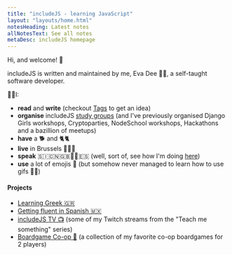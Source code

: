 ```yaml
---
title: "includeJS - learning JavaScript"
layout: "layouts/home.html"
notesHeading: Latest notes
allNotesText: See all notes
metaDesc: includeJS homepage
---
```


Hi, and welcome! 👋

includeJS is written and maintained by me, Eva Dee 👩‍💻, a self-taught software developer.

🙋‍♀️I:

- **read** and **write** (checkout <a href='/tags'>Tags</a> to get an idea)
- **organise** includeJS <a href='/about/#heading-study-groups'>study groups</a> (and I've previously organised Django Girls workshops, Cryptoparties, NodeSchool workshops, Hackathons and a bazillion of meetups)
- **have** a 🐕 and 🐈🐈
- **live** in Brussels 🍺🍟🍫
- **speak** 🇸🇮🇨🇳🇬🇧🏳️‍🌈🇪🇸 (well, sort of, see how I'm doing <a href='tags/spanish'>here</a>)
- **use** a lot of emojis 😬 (but somehow never managed to learn how to use gifs 🤷‍♀️)

#### Projects

- [Learning Greek 🇬🇷 ](https://includejs.dev/tags/greek/ )
- [Getting fluent in Spanish 🇲🇽](https://includejs.dev/tags/spanish/ )
- [includeJS TV 📺](https://www.youtube.com/channel/UCUBwCv5KytWofgJKWtLcaAw) (some of my Twitch streams from the "Teach me something" series)
- [Boardgame Co-op 🎲](https://boardgame-coop.netlify.app/) (a collection of my favorite co-op boardgames for 2 players)
